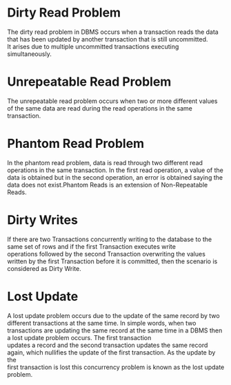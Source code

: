 # Dirty Read Problem
The dirty read problem in DBMS occurs when a transaction reads the data that has been updated by another transaction that is still uncommitted.  
It arises due to multiple uncommitted transactions executing simultaneously.

# Unrepeatable Read Problem
The unrepeatable read problem occurs when two or more different values of the same data are read during the read operations in the same transaction.

# Phantom Read Problem
In the phantom read problem, data is read through two different read operations in the same transaction. In the first read operation, a value of the  
data is obtained but in the second operation, an error is obtained saying the data does not exist.Phantom Reads is an extension of Non-Repeatable Reads.

# Dirty Writes
If there are two Transactions concurrently writing to the database to the same set of rows and if the first Transaction executes write  
operations followed by the second Transaction overwriting the values written by the first Transaction before it is committed, then the scenario is considered as Dirty Write.

# Lost Update
A lost update problem occurs due to the update of the same record by two different transactions at the same time.
In simple words, when two transactions are updating the same record at the same time in a DBMS then a lost update problem occurs. The first transaction  
updates a record and the second transaction updates the same record again, which nullifies the update of the first transaction. As the update by the  
first transaction is lost this concurrency problem is known as the lost update problem.
